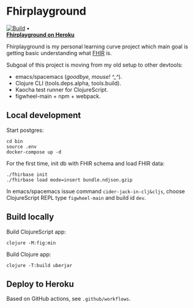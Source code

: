 # Fhirplayground

[![Build](https://github.com/badoctopod/fhirplayground/actions/workflows/ci_cd.yml/badge.svg)](https://github.com/badoctopod/fhirplayground/actions/workflows/ci_cd.yml)
   •   
**[Fhirplayground on Heroku](https://fhirplayground.herokuapp.com)**

Fhirplayground is my personal learning curve project which main goal is getting
basic understanding what [FHIR](https://www.hl7.org/fhir/) is.

Subgoal of this project is moving from my old setup to other devtools:
- emacs/spacemacs (*goodbye, mouse! ^_^*).
- Clojure CLI (tools.deps.alpha, tools.build).
- Kaocha test runner for ClojureScript.
- figwheel-main + npm + webpack.

## Local development

Start postgres:
```
cd bin
source .env
docker-compose up -d
```

For the first time, init db with FHIR schema and load FHIR data:
```
./fhirbase init
./fhirbase load mode=insert bundle.ndjson.gzip
```

In emacs/spacemacs issue command `cider-jack-in-clj&cljs`, choose ClojureScript REPL type `figwheel-main` and build id `dev`.

## Build locally

Build ClojureScript app:
```
clojure -M:fig:min
```

Build Clojure app:
```
clojure -T:build uberjar
```

## Deploy to Heroku

Based on GitHub actions, see `.github/workflows`.
